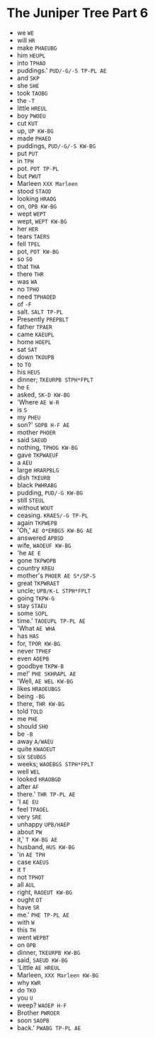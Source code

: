 # The Juniper Tree Part 6

* we `WE`
* will `HR`
* make `PHAEUBG`
* him `HEUPL`
* into `TPHAO`
* puddings.' `PUD/-G/-S TP-PL AE`
* and `SKP`
* she `SHE`
* took `TAOBG`
* the `-T`
* little `HREUL`
* boy `PWOEU`
* cut `KUT`
* up, `UP KW-BG`
* made `PHAED`
* puddings, `PUD/-G/-S KW-BG`
* put `PUT`
* in `TPH`
* pot. `POT TP-PL`
* but `PWUT`
* Marleen `XXX Marleen`
* stood `STAOD`
* looking `HRAOG`
* on, `OPB KW-BG`
* wept `WEPT`
* wept, `WEPT KW-BG`
* her `HER`
* tears `TAERS`
* fell `TPEL`
* pot, `POT KW-BG`
* so `SO`
* that `THA`
* there `THR`
* was `WA`
* no `TPHO`
* need `TPHAOED`
* of `-F`
* salt. `SALT TP-PL`
* Presently `PREPBLT`
* father `TPAER`
* came `KAEUPL`
* home `HOEPL`
* sat `SAT`
* down `TKOUPB`
* to `TO`
* his `HEUS`
* dinner; `TKEURPB STPH*FPLT`
* he `E`
* asked, `SK-D KW-BG`
* 'Where `AE W-R`
* is `S`
* my `PHEU`
* son?' `SOPB H-F AE`
* mother `PHOER`
* said `SAEUD`
* nothing, `TPHOG KW-BG`
* gave `TKPWAEUF`
* a `AEU`
* large `HRARPBLG`
* dish `TKEURB`
* black `PWHRABG`
* pudding, `PUD/-G KW-BG`
* still `STEUL`
* without `WOUT`
* ceasing. `KRAES/-G TP-PL`
* again `TKPWEPB`
* 'Oh,' `AE O*ERBGS KW-BG AE`
* answered `APBSD`
* wife, `WAOEUF KW-BG`
* 'he `AE E`
* gone `TKPWOPB`
* country `KREU`
* mother's `PHOER AE S*/SP-S`
* great `TKPWRAET`
* uncle; `UPB/K-L STPH*FPLT`
* going `TKPW-G`
* stay `STAEU`
* some `SOPL`
* time.' `TAOEUPL TP-PL AE`
* 'What `AE WHA`
* has `HAS`
* for, `TPOR KW-BG`
* never `TPHEF`
* even `AOEPB`
* goodbye `TKPW-B`
* me!' `PHE SKHRAPL AE`
* 'Well, `AE WEL KW-BG`
* likes `HRAOEUBGS`
* being `-BG`
* there, `THR KW-BG`
* told `TOLD`
* me `PHE`
* should `SHO`
* be `-B`
* away `A/WAEU`
* quite `KWAOEUT`
* six `SEUBGS`
* weeks; `WAOEBGS STPH*FPLT`
* well `WEL`
* looked `HRAOBGD`
* after `AF`
* there.' `THR TP-PL AE`
* 'I `AE EU`
* feel `TPAOEL`
* very `SRE`
* unhappy `UPB/HAEP`
* about `PW`
* it,' `T KW-BG AE`
* husband, `HUS KW-BG`
* 'in `AE TPH`
* case `KAEUS`
* it `T`
* not `TPHOT`
* all `AUL`
* right, `RAOEUT KW-BG`
* ought `OT`
* have `SR`
* me.' `PHE TP-PL AE`
* with `W`
* this `TH`
* went `WEPBT`
* on `OPB`
* dinner, `TKEURPB KW-BG`
* said, `SAEUD KW-BG`
* 'Little `AE HREUL`
* Marleen, `XXX Marleen KW-BG`
* why `KWR`
* do `TKO`
* you `U`
* weep? `WAOEP H-F`
* Brother `PWROER`
* soon `SAOPB`
* back.' `PWABG TP-PL AE`
